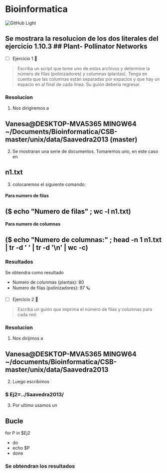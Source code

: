 # Bioinformatica
![GitHub Light](https://www.google.com/search?q=bioinform%C3%A1tica&rlz=1C1CHBF_esEC979EC980&source=lnms&tbm=isch&sa=X&ved=2ahUKEwiQnP3u9Nz0AhXAQjABHb3OAusQ_AUoAXoECAIQAw&biw=600&bih=575&dpr=1#imgrc=91HYtj9pprq3NM)

## Se mostrara la resolucion de los dos literales del ejercicio 1.10.3 ## Plant- Pollinator Networks


- [ ] Ejercicio 1 :tada:
> Escriba un script que tome uno de estos archivos y determine la
número de filas (polinizadores) y columnas (plantas). Tenga en cuenta que
las columnas están separadas por espacios y que hay un espacio en
al final de cada línea. Su guión debería regresar. 


### Resolucion  
1. Nos dirigiremos a 
## Vanesa@DESKTOP-MVA5365 MINGW64 ~/Documents/Bioinformatica/CSB-master/unix/data/Saavedra2013 (master)
2. Se mostraran una serie de documentos. Tomaremos uno, en este caso en 
 ## n1.txt 
3. colocaremos el siguiente comando: 
#### Para numero de filas
## ($ echo "Numero de filas" ; wc -l n1.txt)
#### Para numero de columnas
## ($ echo "Numero de columnas:" ; head -n 1 n1.txt | tr -d ' ' | tr -d '\n' | wc -c)
### Resultados 
Se obtendra como resultado
- Numero de colunmas (plantas): 80
- Numero de filas (polinizadores): 97 🪐


- [ ] Ejercicio 2 :tada:
> Escriba un guión que imprima el número de filas y
columnas para cada red:

### Resolucion 
1. Nos dirijimos a
## Vanesa@DESKTOP-MVA5365 MINGW64 ~/documents/Bioinformatica/CSB-master/unix/data/Saavedra2013 
2. Luego escribimos
### $ Ej2=../Saavedra2013/
3. Por ultimo usamos un 
## Bucle 
for P in $Ej2
- do
- echo $P
- done
 
 ### Se obtendran los resultados



